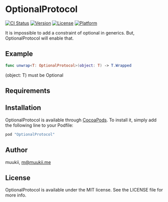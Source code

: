 # OptionalProtocol

[![CI Status](http://img.shields.io/travis/muukii/OptionalProtocol.svg?style=flat)](https://travis-ci.org/muukii/OptionalProtocol)
[![Version](https://img.shields.io/cocoapods/v/OptionalProtocol.svg?style=flat)](http://cocoapods.org/pods/OptionalProtocol)
[![License](https://img.shields.io/cocoapods/l/OptionalProtocol.svg?style=flat)](http://cocoapods.org/pods/OptionalProtocol)
[![Platform](https://img.shields.io/cocoapods/p/OptionalProtocol.svg?style=flat)](http://cocoapods.org/pods/OptionalProtocol)

It is impossible to add a constraint of optional in generics. But, OptionalProtocol will enable that.

## Example

```swift
func unwrap<T: OptionalProtocol>(object: T) -> T.Wrapped
```

(object: T) must be Optional<T>

## Requirements

## Installation

OptionalProtocol is available through [CocoaPods](http://cocoapods.org). To install
it, simply add the following line to your Podfile:

```ruby
pod "OptionalProtocol"
```

## Author

muukii, m@muukii.me

## License

OptionalProtocol is available under the MIT license. See the LICENSE file for more info.
